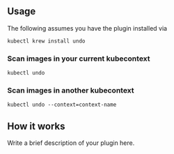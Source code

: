 
## Usage
The following assumes you have the plugin installed via

```shell
kubectl krew install undo
```

### Scan images in your current kubecontext

```shell
kubectl undo
```

### Scan images in another kubecontext

```shell
kubectl undo --context=context-name
```

## How it works
Write a brief description of your plugin here.